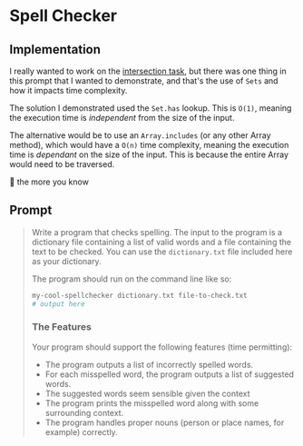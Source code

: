 # Spell Checker

## Implementation

I really wanted to work on the [intersection task](../intersection/README.md), but there was one thing in this prompt that I wanted to demonstrate, and that's the use of `Sets` and how it impacts time complexity.

The solution I demonstrated used the `Set.has` lookup. This is `O(1)`, meaning the execution time is _independent_ from the size of the input.

The alternative would be to use an `Array.includes` (or any other Array method), which would have a `O(n)` time complexity, meaning the execution time is _dependant_ on the size of the input. This is because the entire Array would need to be traversed.

🌈 the more you know

## Prompt

> Write a program that checks spelling. The input to the program is a dictionary file containing a list of valid words and a file containing the text to be checked.
> You can use the `dictionary.txt` file included here as your dictionary.
>
> The program should run on the command line like so:
>
> ```sh
> my-cool-spellchecker dictionary.txt file-to-check.txt
> # output here
> ```
>
> ### The Features
>
> Your program should support the following features (time permitting):
>
> - The program outputs a list of incorrectly spelled words.
> - For each misspelled word, the program outputs a list of suggested words.
> - The suggested words seem sensible given the context
> - The program prints the misspelled word along with some surrounding context.
> - The program handles proper nouns (person or place names, for example) correctly.
